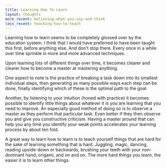 ```yaml
---
title: Learning How To Learn
layout: thoughts
more_recent: believing-what-you-say-and-think
less_recent: teaching-how-to-teach
---
```

Learning how to learn seems to be completely glossed over by the education system. I think that I would have preferred to have been taught this first, before anything else. And don't stop there. Every once in a while over time sprinkle in more and more advanced techniques.

Upon learning lots of different things over time, it becomes clearer and clearer how to become a master at mastering anything.

One aspect to note is the practice of breaking a task down into its smallest individual steps, then generating as many possible ways each step can be done, finally identifying which of these is the optimal path to the goal.

Another, by listening to your intuition (honed with practice) it becomes possible to identify little things about whatever it is you are learning that you need to improve. An especially good method of doing so is to observe a master as they perform that particular task. Even better if they then observe you and give you constructive criticism. Having a master around that can help you any time you identify your weak points accelerates your learning process by about ten fold.

A great way to learn how to learn is to teach yourself things that are hard for the sake of learning something that is hard. Juggling, magic, dancing, reading upside-down or backwards, brushing your teeth with your non-dominant hand, origami, and on and on. The more hard things you learn, the easier it is to learn other things.